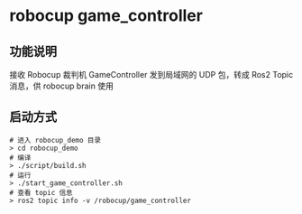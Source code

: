 # robocup game_controller
## 功能说明
接收 Robocup 裁判机 GameController 发到局域网的 UDP 包，转成 Ros2 Topic 消息，供 robocup brain 使用

## 启动方式
```
# 进入 robocup_demo 目录
> cd robocup_demo
# 编译
> ./script/build.sh
# 运行
> ./start_game_controller.sh
# 查看 topic 信息
> ros2 topic info -v /robocup/game_controller
```

